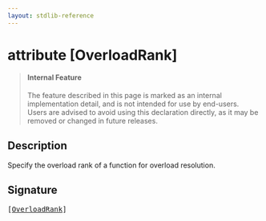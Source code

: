 ```yaml
---
layout: stdlib-reference
---
```


# attribute [OverloadRank]

> #### Internal Feature
> The feature described in this page is marked as an internal implementation detail, and is not intended for use by end-users.
> Users are advised to avoid using this declaration directly, as it may be removed or changed in future releases.

## Description

Specify the overload rank of a function for overload resolution.


## Signature

<pre>
[<a href=".html">OverloadRank</a>]
</pre>

